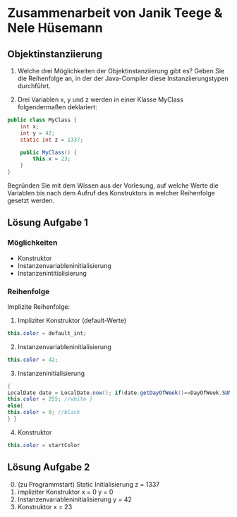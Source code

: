# Zusammenarbeit von Janik Teege & Nele Hüsemann
## Objektinstanziierung
1. Welche drei Möglichkeiten der Objektinstanziierung gibt es? Geben Sie die Reihenfolge an, in der der Java-Compiler diese Instanziierungstypen durchführt.

2. Drei Variablen x, y und z werden in einer Klasse MyClass folgendermaßen deklariert:

```Java
public class MyClass {
    int x;
    int y = 42;
    static int z = 1337;

    public MyClass() {
        this.x = 23;
    }
}
```
Begründen Sie mit dem Wissen aus der Vorlesung, auf welche Werte die Variablen bis nach dem Aufruf des Konstruktors in welcher Reihenfolge gesetzt werden.


## Lösung Aufgabe 1
### Möglichkeiten 
- Konstruktor
- Instanzenvariableninitialisierung
- Instanzenintitialisierung
### Reihenfolge
Implizite Reihenfolge:
1. Impliziter Konstruktor (default-Werte)
```Java
this.color = default_int;
```
2. Instanzenvariableninitialisierung
```Java
this.color = 42;
```
3. Instanzeninitialisierung
```Java
{
LocalDate date = LocalDate.now(); if(date.getDayOfWeek()==DayOfWeek.SUNDAY){
this.color = 255; //white }
else{
this.color = 0; //black
} }
```
4. Konstruktor
```Java
this.color = startColor
```

## Lösung Aufgabe 2
0. (zu Programmstart) Static Initialisierung
z = 1337
1. impliziter Konstruktor
x = 0
y = 0
2. Instanzenvariableninitialisierung
y = 42
4. Konstruktor
x = 23